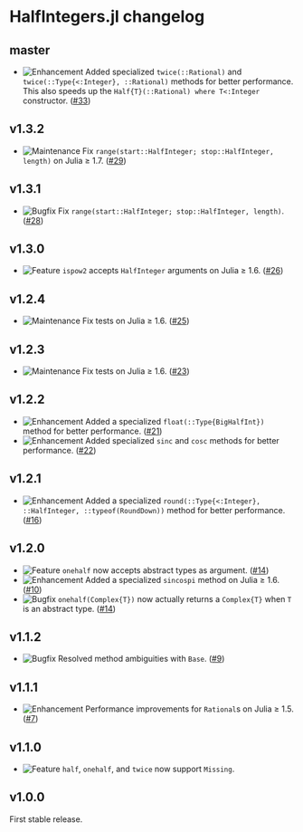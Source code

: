 # HalfIntegers.jl changelog

## master

* ![Enhancement](https://img.shields.io/badge/-enhancement-blue) Added specialized `twice(::Rational)` and `twice(::Type{<:Integer}, ::Rational)` methods for better performance. This also speeds up the `Half{T}(::Rational) where T<:Integer` constructor. ([#33](https://github.com/sostock/HalfIntegers.jl/pull/33))

## v1.3.2

* ![Maintenance](https://img.shields.io/badge/-maintenance-grey) Fix `range(start::HalfInteger; stop::HalfInteger, length)` on Julia ≥ 1.7. ([#29](https://github.com/sostock/HalfIntegers.jl/pull/25))

## v1.3.1

* ![Bugfix](https://img.shields.io/badge/-bugfix-purple) Fix `range(start::HalfInteger; stop::HalfInteger, length)`. ([#28](https://github.com/sostock/HalfIntegers.jl/pull/28))

## v1.3.0

* ![Feature](https://img.shields.io/badge/-feature-green) `ispow2` accepts `HalfInteger` arguments on Julia ≥ 1.6. ([#26](https://github.com/sostock/HalfIntegers.jl/pull/26))

## v1.2.4

* ![Maintenance](https://img.shields.io/badge/-maintenance-grey) Fix tests on Julia ≥ 1.6. ([#25](https://github.com/sostock/HalfIntegers.jl/pull/25))

## v1.2.3

* ![Maintenance](https://img.shields.io/badge/-maintenance-grey) Fix tests on Julia ≥ 1.6. ([#23](https://github.com/sostock/HalfIntegers.jl/pull/23))

## v1.2.2

* ![Enhancement](https://img.shields.io/badge/-enhancement-blue) Added a specialized `float(::Type{BigHalfInt})` method for better performance. ([#21](https://github.com/sostock/HalfIntegers.jl/pull/21))
* ![Enhancement](https://img.shields.io/badge/-enhancement-blue) Added specialized `sinc` and `cosc` methods for better performance. ([#22](https://github.com/sostock/HalfIntegers.jl/pull/22))

## v1.2.1

* ![Enhancement](https://img.shields.io/badge/-enhancement-blue) Added a specialized `round(::Type{<:Integer}, ::HalfInteger, ::typeof(RoundDown))` method for better performance. ([#16](https://github.com/sostock/HalfIntegers.jl/pull/16))

## v1.2.0

* ![Feature](https://img.shields.io/badge/-feature-green) `onehalf` now accepts abstract types as argument. ([#14](https://github.com/sostock/HalfIntegers.jl/pull/14))
* ![Enhancement](https://img.shields.io/badge/-enhancement-blue) Added a specialized `sincospi` method on Julia ≥ 1.6. ([#10](https://github.com/sostock/HalfIntegers.jl/pull/10))
* ![Bugfix](https://img.shields.io/badge/-bugfix-purple) `onehalf(Complex{T})` now actually returns a `Complex{T}` when `T` is an abstract type. ([#14](https://github.com/sostock/HalfIntegers.jl/pull/14))

## v1.1.2

* ![Bugfix](https://img.shields.io/badge/-bugfix-purple) Resolved method ambiguities with `Base`. ([#9](https://github.com/sostock/HalfIntegers.jl/pull/9))

## v1.1.1

* ![Enhancement](https://img.shields.io/badge/-enhancement-blue) Performance improvements for `Rational`s on Julia ≥ 1.5. ([#7](https://github.com/sostock/HalfIntegers.jl/pull/7))

## v1.1.0

* ![Feature](https://img.shields.io/badge/-feature-green) `half`, `onehalf`, and `twice` now support `Missing`.

## v1.0.0

First stable release.
